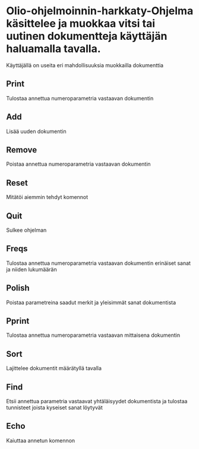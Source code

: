 # Olio-ohjelmoinnin-harkkaty-Ohjelma käsittelee ja muokkaa vitsi tai uutinen dokumentteja käyttäjän haluamalla tavalla.
Käyttäjällä on useita eri mahdollisuuksia muokkailla dokumenttia

## Print

Tulostaa annettua numeroparametria vastaavan dokumentin

## Add

Lisää uuden dokumentin

## Remove

Poistaa annettua numeroparametria vastaavan dokumentin

## Reset

Mitätöi aiemmin tehdyt komennot

## Quit

Sulkee ohjelman

## Freqs

Tulostaa annettua numeroparametria vastaavan dokumentin
erinäiset sanat ja niiden lukumäärän

## Polish

Poistaa parametreina saadut merkit ja yleisimmät sanat dokumentista

## Pprint

Tulostaa annettua numeroparametria vastaavan mittaisena dokumentin

## Sort

Lajittelee dokumentit määrätyllä tavalla

## Find

Etsii annettua parametria vastaavat yhtäläisyydet dokumentista
ja tulostaa tunnisteet joista kyseiset sanat löytyvät

## Echo

Kaiuttaa annetun komennon
